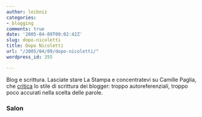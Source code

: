 ```yaml
---
author: leibniz
categories:
- blogging
comments: true
date: '2005-04-09T09:02:42Z'
slug: dopo-nicoletti
title: Dopo Nicoletti
url: "/2005/04/09/dopo-nicoletti/"
wordpress_id: 355

---
```

Blog e scrittura. Lasciate stare La Stampa e concentratevi su Camille Paglia, che [critica](http://www.salon.com/books/int/2005/04/07/paglia/) lo stile di scrittura dei blogger: troppo autoreferenziali, troppo poco accurati nella scelta delle parole.   



### Salon
